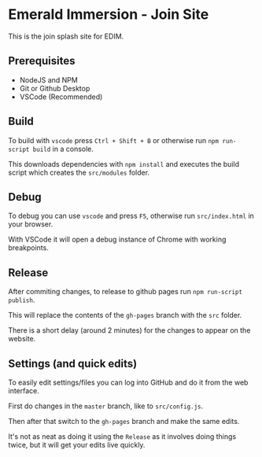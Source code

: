 # Emerald Immersion - Join Site
This is the join splash site for EDIM.

## Prerequisites
 - NodeJS and NPM
 - Git or Github Desktop
 - VSCode (Recommended)

## Build
To build with `vscode` press `Ctrl + Shift + B` or otherwise run `npm run-script build` in a console.

This downloads dependencies with `npm install` and executes the build script which creates the `src/modules` folder.

## Debug
To debug you can use `vscode` and press `F5`, otherwise run `src/index.html` in your browser.

With VSCode it will open a debug instance of Chrome with working breakpoints.

## Release
After commiting changes, to release to github pages run `npm run-script publish`.

This will replace the contents of the `gh-pages` branch with the `src` folder.

There is a short delay (around 2 minutes) for the changes to appear on the website.

## Settings (and quick edits)
To easily edit settings/files you can log into GitHub and do it from the web interface.

First do changes in the `master` branch, like to `src/config.js`.

Then after that switch to the `gh-pages` branch and make the same edits.

It's not as neat as doing it using the `Release` as it involves doing things twice, but it will get your edits live quickly.
